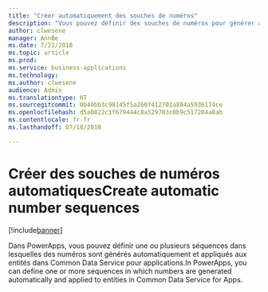 ```yaml
---
title: "Créer automatiquement des souches de numéros"
description: "Vous pouvez définir des souches de numéros pour générer automatiquement des numéros séquentiels pour les enregistrements dans Common Data Service pour applications."
author: clwesene
manager: AnnBe
ms.date: 7/22/2018
ms.topic: article
ms.prod: 
ms.service: business-applications
ms.technology: 
ms.author: clwesene
audience: Admin
ms.translationtype: HT
ms.sourcegitcommit: 0b40bb3c98145f5a260f412701a884a5936174ce
ms.openlocfilehash: d5a0822c1f679444c8a529703c0b9c517204a8ab
ms.contentlocale: fr-fr
ms.lasthandoff: 07/18/2018

---
```

# <a name="create-automatic-number-sequences"></a><span data-ttu-id="c34dd-103">Créer des souches de numéros automatiques</span><span class="sxs-lookup"><span data-stu-id="c34dd-103">Create automatic number sequences</span></span>


[!include[banner](../../includes/banner.md)]

<span data-ttu-id="c34dd-104">Dans PowerApps, vous pouvez définir une ou plusieurs séquences dans lesquelles des numéros sont générés automatiquement et appliqués aux entités dans Common Data Service pour applications.</span><span class="sxs-lookup"><span data-stu-id="c34dd-104">In PowerApps, you can define one or more sequences in which numbers are generated automatically and applied to entities in Common Data Service for Apps.</span></span>

